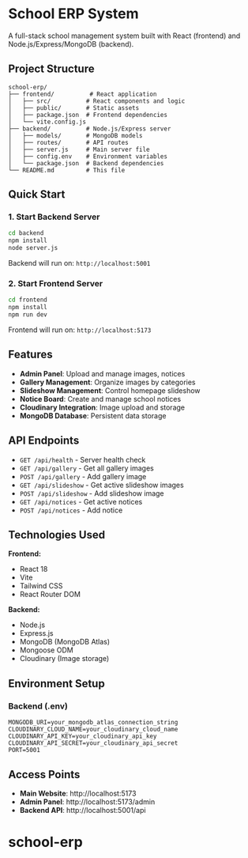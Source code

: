# School ERP System

A full-stack school management system built with React (frontend) and Node.js/Express/MongoDB (backend).

## Project Structure

```
school-erp/
├── frontend/          # React application
│   ├── src/          # React components and logic
│   ├── public/       # Static assets
│   ├── package.json  # Frontend dependencies
│   └── vite.config.js
├── backend/          # Node.js/Express server
│   ├── models/       # MongoDB models
│   ├── routes/       # API routes
│   ├── server.js     # Main server file
│   ├── config.env    # Environment variables
│   └── package.json  # Backend dependencies
└── README.md         # This file
```

## Quick Start

### 1. Start Backend Server

```bash
cd backend
npm install
node server.js
```

Backend will run on: `http://localhost:5001`

### 2. Start Frontend Server

```bash
cd frontend
npm install
npm run dev
```

Frontend will run on: `http://localhost:5173`

## Features

- **Admin Panel**: Upload and manage images, notices
- **Gallery Management**: Organize images by categories
- **Slideshow Management**: Control homepage slideshow
- **Notice Board**: Create and manage school notices
- **Cloudinary Integration**: Image upload and storage
- **MongoDB Database**: Persistent data storage

## API Endpoints

- `GET /api/health` - Server health check
- `GET /api/gallery` - Get all gallery images
- `POST /api/gallery` - Add gallery image
- `GET /api/slideshow` - Get active slideshow images
- `POST /api/slideshow` - Add slideshow image
- `GET /api/notices` - Get active notices
- `POST /api/notices` - Add notice

## Technologies Used

**Frontend:**

- React 18
- Vite
- Tailwind CSS
- React Router DOM

**Backend:**

- Node.js
- Express.js
- MongoDB (MongoDB Atlas)
- Mongoose ODM
- Cloudinary (Image storage)

## Environment Setup

### Backend (.env)

```env
MONGODB_URI=your_mongodb_atlas_connection_string
CLOUDINARY_CLOUD_NAME=your_cloudinary_cloud_name
CLOUDINARY_API_KEY=your_cloudinary_api_key
CLOUDINARY_API_SECRET=your_cloudinary_api_secret
PORT=5001
```

## Access Points

- **Main Website**: http://localhost:5173
- **Admin Panel**: http://localhost:5173/admin
- **Backend API**: http://localhost:5001/api
# school-erp
